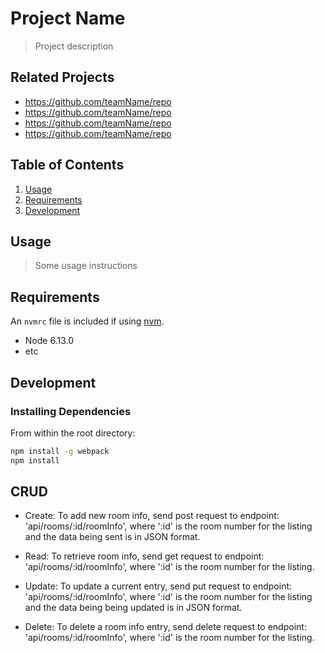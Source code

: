 # Project Name

> Project description

## Related Projects

  - https://github.com/teamName/repo
  - https://github.com/teamName/repo
  - https://github.com/teamName/repo
  - https://github.com/teamName/repo

## Table of Contents

1. [Usage](#Usage)
1. [Requirements](#requirements)
1. [Development](#development)

## Usage

> Some usage instructions

## Requirements

An `nvmrc` file is included if using [nvm](https://github.com/creationix/nvm).

- Node 6.13.0
- etc

## Development

### Installing Dependencies

From within the root directory:

```sh
npm install -g webpack
npm install
```
## CRUD

- Create: To add new room info, send post request to endpoint: 'api/rooms/:id/roomInfo', where ':id' is the room number for the listing and the data being sent is in JSON format.

- Read: To retrieve room info, send get request to endpoint: 'api/rooms/:id/roomInfo', where ':id' is the room number for the listing.

- Update: To update a current entry, send put request to endpoint: 'api/rooms/:id/roomInfo', where ':id' is the room number for the listing and the data being being updated is in JSON format.

- Delete: To delete a room info entry, send delete request to endpoint: 'api/rooms/:id/roomInfo', where ':id' is the room number for the listing.
